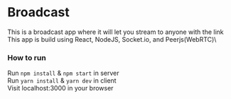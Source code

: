 # Broadcast
This is a broadcast app where it will let you stream to anyone with the link\
This app is build using React, NodeJS, Socket.io, and Peerjs(WebRTC)\

### How to run
Run ```npm install``` & ```npm start``` in server\
Run ```yarn install``` & ```yarn dev``` in client\
Visit localhost:3000 in your browser
